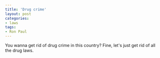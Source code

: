```yaml
---
title: 'Drug crime'
layout: post
categories:
- laws
tags:
- Ron Paul
---
```


You wanna get rid of drug crime in this country? Fine, let's just get rid of all the drug laws.